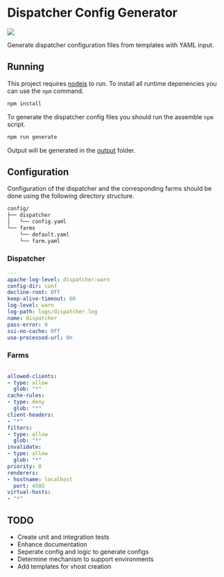 # Dispatcher Config Generator

![](https://github.com/bdhoine/dispatcher-config-generator/workflows/build/badge.svg)

Generate dispatcher configuration files from templates with YAML input.

## Running

This project requires [nodejs](https://nodejs.org/) to run. To install all runtime depenencies you can use the `npm` command.

```sh
npm install
```

To generate the dispatcher config files you should run the assemble `npm` script.

```sh
npm run generate
```

Output will be generated in the [output](output) folder.

## Configuration

Configuration of the dispatcher and the corresponding farms should be done using the following directory structure.

```txt
config/
├── dispatcher
│   └── config.yaml
└── farms
    └── default.yaml
    └── farm.yaml
```

### Dispatcher

```yaml
---
apache-log-level: dispatcher:warn
config-dir: conf
decline-root: Off
keep-alive-timeout: 60
log-level: warn
log-path: logs/dispatcher.log
name: dispatcher
pass-error: 0
ssi-no-cache: Off
use-processed-url: On
```

### Farms

```yaml
---
allowed-clients:
- type: allow
  glob: "*"
cache-rules:
- type: deny
  glob: "*"
client-headers:
- "*"
filters:
- type: allow
  glob: "*"
invalidate:
- type: allow
  glob: "*"
priority: 0
renderers:
- hostname: localhost
  port: 4503
virtual-hosts:
- "*"
```

## TODO

- Create unit and integration tests
- Enhance documentation
- Seperate config and logic to generate configs
- Determine mechanism to support environments
- Add templates for vhost creation
